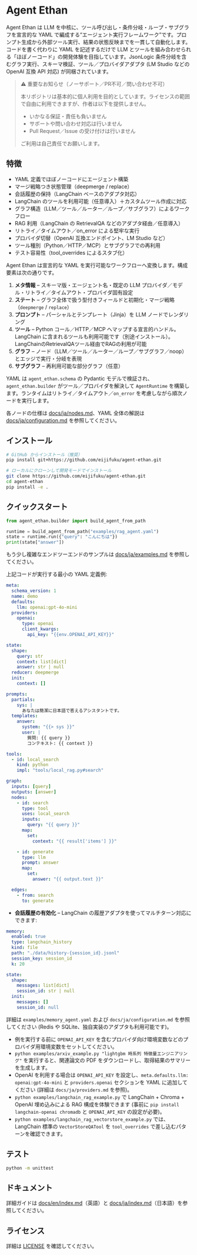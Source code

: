 # Agent Ethan
Agent Ethan は LLM を中核に、ツール呼び出し・条件分岐・ループ・サブグラフを宣言的な YAML で編成する“エージェント実行フレームワーク”です。プロンプト生成から外部ツール実行、結果の状態反映までを一貫して自動化します。コードを書く代わりに YAML を記述するだけで LLM とツールを組み合わせられる「ほぼノーコード」の開発体験を目指しています。JsonLogic 条件分岐を含むグラフ実行、スキーマ検証、ツール／プロバイダアダプタ (LM Studio などの OpenAI 互換 API 対応) が同梱されています。

> ⚠️ 重要なお知らせ（ノーサポート／PR不可／問い合わせ不可）
>
> 本リポジトリは基本的に個人利用を目的としています。ライセンスの範囲で自由に利用できますが、作者は以下を提供しません。
> - いかなる保証・責任も負いません
> - サポートや問い合わせ対応は行いません
> - Pull Request／Issue の受け付けは行いません
>
> ご利用は自己責任でお願いします。

## 特徴

- YAML 定義でほぼノーコードにエージェント構築
- マージ戦略つき状態管理（deepmerge / replace）
- 会話履歴の保持（LangChain ベースのアダプタ対応）
- LangChain のツールを利用可能（任意導入）＋カスタムツール作成に対応
- グラフ構造（LLM／ツール／ルーター／ループ／サブグラフ）によるワークフロー
- RAG 利用（LangChain の RetrievalQA などのアダプタ経由／任意導入）
- リトライ／タイムアウト／on_error による堅牢な実行
- プロバイダ切替（OpenAI 互換エンドポイント、LM Studio など）
- ツール種別（Python／HTTP／MCP）とサブグラフでの再利用
- テスト容易性（tool_overrides によるスタブ化）


Agent Ethan は宣言的な YAML を実行可能なワークフローへ変換します。構成要素は次の通りです。

1. **メタ情報** – スキーマ版・エージェント名・既定の LLM プロバイダ／モデル・リトライ／タイムアウト・プロバイダ固有設定
2. **ステート** – グラフ全体で扱う型付きフィールドと初期化・マージ戦略（`deepmerge` / `replace`）
3. **プロンプト** – パーシャルとテンプレート（Jinja）を LLM ノードでレンダリング
4. **ツール** – Python コール／HTTP／MCP へマップする宣言的ハンドル。LangChain に含まれるツールも利用可能です（別途インストール）。LangChainのRetrievalQAツール経由でRAGの利用が可能
5. **グラフ** – ノード（LLM／ツール／ルーター／ループ／サブグラフ／noop）とエッジで実行・分岐を表現
6. **サブグラフ** – 再利用可能な部分グラフ（任意）

YAML は `agent_ethan.schema` の Pydantic モデルで検証され、`agent_ethan.builder` がツール／プロバイダを解決して `AgentRuntime` を構築します。ランタイムはリトライ／タイムアウト／`on_error` を考慮しながら順次ノードを実行します。

各ノードの仕様は [docs/ja/nodes.md](docs/ja/nodes.md)、YAML 全体の解説は [docs/ja/configuration.md](docs/ja/configuration.md) を参照してください。

## インストール

```bash
# GitHub からインストール（推奨）
pip install git+https://github.com/eijifuku/agent-ethan.git

# ローカルにクローンして開発モードでインストール
git clone https://github.com/eijifuku/agent-ethan.git
cd agent-ethan
pip install -e .
```

## クイックスタート

```python
from agent_ethan.builder import build_agent_from_path

runtime = build_agent_from_path("examples/rag_agent.yaml")
state = runtime.run({"query": "こんにちは"})
print(state["answer"])
```

もう少し複雑なエンドツーエンドのサンプルは [docs/ja/examples.md](docs/ja/examples.md) を参照してください。

上記コードが実行する最小の YAML 定義例:

```yaml
meta:
  schema_version: 1
  name: demo
  defaults:
    llm: openai:gpt-4o-mini
  providers:
    openai:
      type: openai
      client_kwargs:
        api_key: "{{env.OPENAI_API_KEY}}"

state:
  shape:
    query: str
    context: list[dict]
    answer: str | null
  reducer: deepmerge
  init:
    context: []

prompts:
  partials:
    sys: |
      あなたは簡潔に日本語で答えるアシスタントです。
  templates:
    answer:
      system: "{{> sys }}"
      user: |
        質問: {{ query }}
        コンテキスト: {{ context }}

tools:
  - id: local_search
    kind: python
    impl: "tools/local_rag.py#search"

graph:
  inputs: [query]
  outputs: [answer]
  nodes:
    - id: search
      type: tool
      uses: local_search
      inputs:
        query: "{{ query }}"
      map:
        set:
          context: "{{ result['items'] }}"

    - id: generate
      type: llm
      prompt: answer
      map:
        set:
          answer: "{{ output.text }}"

  edges:
    - from: search
      to: generate
```

- **会話履歴の有効化** – LangChain の履歴アダプタを使ってマルチターン対応にできます:

```yaml
memory:
  enabled: true
  type: langchain_history
  kind: file
  path: "./data/history-{session_id}.jsonl"
  session_key: session_id
  k: 20

state:
  shape:
    messages: list[dict]
    session_id: str | null
  init:
    messages: []
    session_id: null
```

詳細は `examples/memory_agent.yaml` および `docs/ja/configuration.md` を参照してください (Redis や SQLite、独自実装のアダプタも利用可能です)。

- 例を実行する前に `OPENAI_API_KEY` を含むプロバイダ向け環境変数などのプロバイダ用環境変数をセットしてください。
- `python examples/arxiv_example.py "lightgbm 時系列 特徴量エンジニアリング"` を実行すると、関連論文の PDF をダウンロードし、取得結果のサマリーを生成します。
- OpenAI を利用する場合は `OPENAI_API_KEY` を設定し、`meta.defaults.llm: openai:gpt-4o-mini` と `providers.openai` セクションを YAML に追加してください (詳細は `docs/ja/providers.md` を参照)。
- `python examples/langchain_rag_example.py` で LangChain + Chroma + OpenAI 埋め込みによる RAG 構成を体験できます (事前に `pip install langchain-openai chromadb` と `OPENAI_API_KEY` の設定が必要)。
- `python examples/langchain_rag_vectorstore_example.py` では、LangChain 標準の `VectorStoreQATool` を `tool_overrides` で差し込むパターンを確認できます。

## テスト

```bash
python -m unittest
```

## ドキュメント

詳細ガイドは [docs/en/index.md](docs/en/index.md)（英語）と [docs/ja/index.md](docs/ja/index.md)（日本語）を参照してください。

## ライセンス

詳細は [LICENSE](LICENSE) を確認してください。

